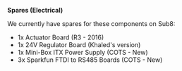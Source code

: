**Spares (Electrical)**

We currently have spares for these components on Sub8:

* 1x Actuator Board (R3 - 2016)
* 1x 24V Regulator Board (Khaled's version)
* 1x Mini-Box ITX Power Supply (COTS - New)
* 3x Sparkfun FTDI to RS485 Boards (COTS - New)